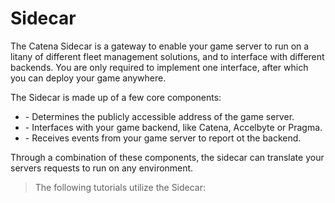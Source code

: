 # Sidecar

The Catena Sidecar is a gateway to enable your <tooltip term="game server">game server</tooltip> to run on a litany of different fleet management solutions, and to interface with different 
backends. You are only required to implement one interface, after which you can deploy your game anywhere.

The Sidecar is made up of a few core components:

* [](Resolver.md) - Determines the publicly accessible address of the game server.
* [](Backend.md) - Interfaces with your game backend, like Catena, Accelbyte or Pragma.
* [](EventSource.md) - Receives events from your game server to report ot the backend.

Through a combination of these components, the sidecar can translate your servers requests to run on any environment.

> The following tutorials utilize the Sidecar:
> <include from="Sidecar-Snippets-Library.md" element-id="list-of-sidecar-tutorials"/>
